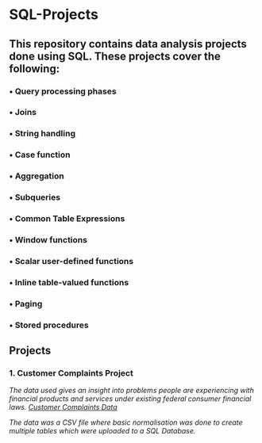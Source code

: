 # SQL-Projects
## This repository contains data analysis projects done using SQL. These projects cover the following:
### •	Query processing phases
### •	Joins
### •	String handling
### •	Case function
### •	Aggregation
### •	Subqueries
### •	Common Table Expressions
### •	Window functions
### •	Scalar user-defined functions
### •	Inline table-valued functions
### •	Paging
### •	Stored procedures

## Projects

### 1. Customer Complaints Project
*The data used gives an insight into problems people are experiencing with financial products and services under existing federal consumer financial laws. [Customer Complaints Data](https://www.consumerfinance.gov/data-research/consumer-complaints/)*

*The data was a CSV file where basic normalisation was done to create multiple tables which were uploaded to a SQL Database.*
